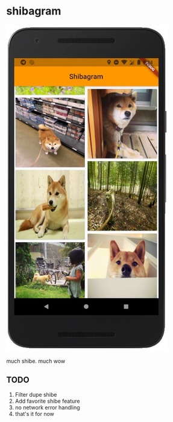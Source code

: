 # shibagram

![alt text](screenshot.jpg "Logo Title Text 1")

much shibe. much wow

## TODO
1. Filter dupe shibe
2. Add favorite shibe feature
4. no network error handling
3. that's it for now

